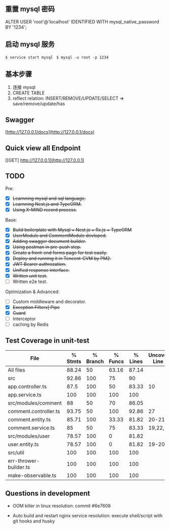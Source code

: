 ## 重置 mysql 密码
ALTER USER 'root'@'localhost' IDENTIFIED WITH mysql_native_password BY '1234';

## 启动 mysql 服务
`$ service start mysql ` 
`$ mysql -u root -p 1234`


## 基本步骤
1. 连接 mysql
2. CREATE TABLE
3. reflect relation: INSERT/REMOVE/UPDATE/SELECT => save/remove/update/has 


## Swagger
[http://127.0.0.1/docs](http://127.0.0.1/docs)

## Quick view all Endpoint
[[GET] http://127.0.0.1](http://127.0.0.1)

## TODO
Pre:
- [x] ~~Learnning mysql and sql language.~~
- [x] ~~Learnning Nest.js and TypeORM.~~
- [x] ~~Using X-MIND record process.~~

Base:
- [x] ~~Build boilerplate with Mysql + Nest.js + Rx.js + TypeORM~~ 
- [x] ~~UserModule and CommentModule devloped.~~
- [x] ~~Adding swagger document builder.~~
- [x] ~~Using postman in pre-push step.~~
- [x] ~~Create a front-end forms page for test easily.~~
- [x] ~~Deploy and running it in Tencent-CVM by PM2.~~
- [x] ~~JWT Bearer authrozation.~~
- [x] ~~Unified response interface.~~
- [x] ~~Written unit test.~~
- [ ] Written e2e test.

Optimization & Advanced:

- [ ] Custom middleware and decorator. 
- [x] ~~Exception Filterx] Pipe~~
- [x] ~~Guard~~
- [ ] Interceptor
- [ ] caching by Redis

## Test Coverage in unit-test
| File                   | % Stmts | % Branch | % Funcs | % Lines | Uncovered Line #s |
| ---------------------- | ------- | -------- | ------- | ------- | ----------------- |
| All files              | 88.24   | 50       | 63.16   | 87.14   |
| src                    | 92.86   | 100      | 75      | 90      |
| app.controller.ts      | 87.5    | 100      | 50      | 83.33   | 10                |
| app.service.ts         | 100     | 100      | 100     | 100     |
| src/modules/comment    | 88      | 50       | 70      | 86.05   |
| comment.controller.ts  | 93.75   | 50       | 100     | 92.86   | 27                |
| comment.entity.ts      | 85.71   | 100      | 33.33   | 81.82   | 20-21             |
| comment.service.ts     | 85      | 50       | 75      | 83.33   | 19,22,27          |
| src/modules/user       | 78.57   | 100      | 0       | 81.82   |
| user.entity.ts         | 78.57   | 100      | 0       | 81.82   | 19-20             |
| src/util               | 100     | 100      | 100     | 100     |
| err-thrower-builder.ts | 100     | 100      | 100     | 100     |
| make-observable.ts     | 100     | 100      | 100     | 100     |

## Questions in development
- OOM killer in linux 
resolution: commit #6e7608

- Auto build and restart nginx service
resolution: execute shell/script with git hooks and husky 
